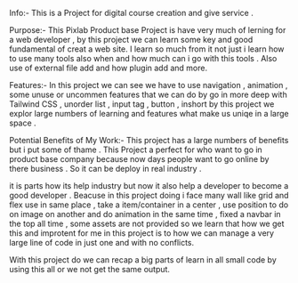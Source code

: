 Info:- This is a Project for digital course creation and give service .

 Purpose:- This Pixlab Product base Project is have very much of lerning for a web developer , by this project we can learn some key and good fundamental of creat a web site. I learn so much from it not just i learn how to use many tools also when and how much can i go with this tools . Also use of external file add and how plugin add and more.

 Features:- In this project we can see we have to use navigation , animation , some unuse or uncommen features that we can do by go in more deep with Tailwind CSS , unorder list , input tag , button , inshort by this project we explor large numbers of learning and features what make us uniqe in a large space .

 Potential Benefits of My Work:- This project has a large numbers of benefits but i put some of thame . This Project a perfect for who want to go in product base company because now days people want to go online by there business . So it can be deploy in real industry . 

 it is parts how its help industry but now it also help a developer to become a good developer . Beacuse in this project doing i face many wall like grid and flex use in same place , take a item/container in a center , use position to do on image on another and do animation in the same time , fixed a navbar in the top all time , some assets are not provided so we learn that how we get this  and improtent for me in this project is to how we can manage a very large line of code in just one and with no conflicts.

 With this project do we can recap a big parts of learn in all small code by using this all or we not get the same output.